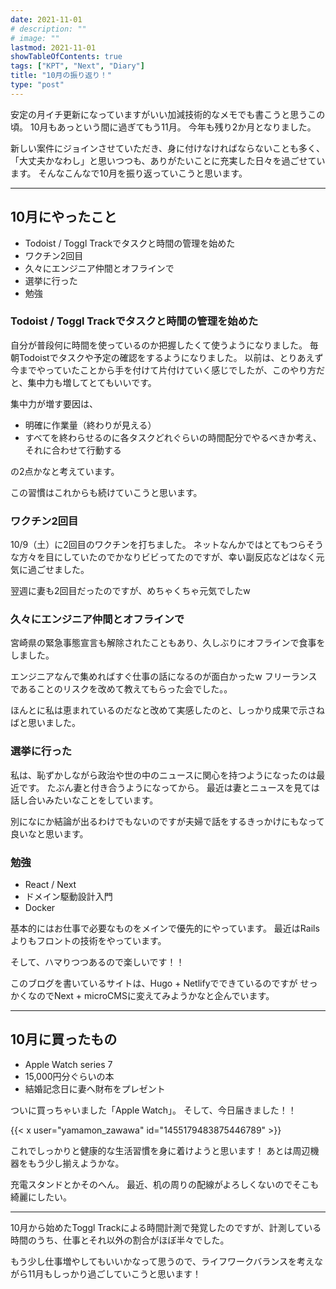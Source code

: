 ```yaml
---
date: 2021-11-01
# description: ""
# image: ""
lastmod: 2021-11-01
showTableOfContents: true
tags: ["KPT", "Next", "Diary"]
title: "10月の振り返り！"
type: "post"
---
```


安定の月イチ更新になっていますがいい加減技術的なメモでも書こうと思うこの頃。
10月もあっという間に過ぎてもう11月。
今年も残り2か月となりました。

新しい案件にジョインさせていただき、身に付けなければならないことも多く、「大丈夫かなわし」と思いつつも、ありがたいことに充実した日々を過ごせています。
そんなこんなで10月を振り返っていこうと思います。

---

## 10月にやったこと

- Todoist / Toggl Trackでタスクと時間の管理を始めた
- ワクチン2回目
- 久々にエンジニア仲間とオフラインで
- 選挙に行った
- 勉強

### Todoist / Toggl Trackでタスクと時間の管理を始めた

自分が普段何に時間を使っているのか把握したくて使うようになりました。
毎朝Todoistでタスクや予定の確認をするようになりました。
以前は、とりあえず今までやっていたことから手を付けて片付けていく感じでしたが、このやり方だと、集中力も増してとてもいいです。

集中力が増す要因は、

- 明確に作業量（終わりが見える）
- すべてを終わらせるのに各タスクどれぐらいの時間配分でやるべきか考え、それに合わせて行動する

の2点かなと考えています。

この習慣はこれからも続けていこうと思います。

### ワクチン2回目

10/9（土）に2回目のワクチンを打ちました。
ネットなんかではとてもつらそうな方々を目にしていたのでかなりビビってたのですが、幸い副反応などはなく元気に過ごせました。

翌週に妻も2回目だったのですが、めちゃくちゃ元気でしたw

### 久々にエンジニア仲間とオフラインで

宮崎県の緊急事態宣言も解除されたこともあり、久しぶりにオフラインで食事をしました。

エンジニアなんで集めればすぐ仕事の話になるのが面白かったw
フリーランスであることのリスクを改めて教えてもらった会でした。。

ほんとに私は恵まれているのだなと改めて実感したのと、しっかり成果で示さねばと思いました。

### 選挙に行った

私は、恥ずかしながら政治や世の中のニュースに関心を持つようになったのは最近です。
たぶん妻と付き合うようになってから。
最近は妻とニュースを見ては話し合いみたいなことをしています。

別になにか結論が出るわけでもないのですが夫婦で話をするきっかけにもなって良いなと思います。

### 勉強

- React / Next
- ドメイン駆動設計入門
- Docker

基本的にはお仕事で必要なものをメインで優先的にやっています。
最近はRailsよりもフロントの技術をやっています。

そして、ハマりつつあるので楽しいです！！

このブログを書いているサイトは、Hugo + Netlifyでできているのですが
せっかくなのでNext + microCMSに変えてみようかなと企んでいます。

---

## 10月に買ったもの

- Apple Watch series 7
- 15,000円分ぐらいの本
- 結婚記念日に妻へ財布をプレゼント

ついに買っちゃいました「Apple Watch」。
そして、今日届きました！！

{{< x user="yamamon_zawawa" id="1455179483875446789" >}}

これでしっかりと健康的な生活習慣を身に着けようと思います！
あとは周辺機器をもう少し揃えようかな。

充電スタンドとかそのへん。
最近、机の周りの配線がよろしくないのでそこも綺麗にしたい。

---

10月から始めたToggl Trackによる時間計測で発覚したのですが、計測している時間のうち、仕事とそれ以外の割合がほぼ半々でした。

もう少し仕事増やしてもいいかなって思うので、ライフワークバランスを考えながら11月もしっかり過ごしていこうと思います！
